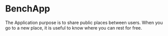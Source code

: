 # BenchApp
The Application purpose is to share public places between users. When you go to a new place, it is useful to know where you can rest for free.
